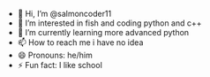 - 👋 Hi, I’m @salmoncoder11
- 👀 I’m interested in fish and coding python and c++
- 🌱 I’m currently learning more advanced python
- 📫 How to reach me i have no idea
- 😄 Pronouns: he/him
- ⚡ Fun fact: I like school

<!---
salmoncoder11/salmoncoder11 is a ✨ special ✨ repository because its `README.md` (this file) appears on your GitHub profile.
You can click the Preview link to take a look at your changes.
--->
